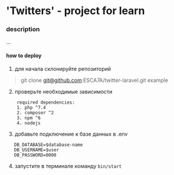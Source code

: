 # 'Twitters' - project for learn

### description
...

####  how to deploy

1. для начала склонируйте репозиторий
> git clone git@github.com:ESCA7A/twitter-laravel.git example
2. проверьте необходимые зависимости
```
    required dependencies:
    1. php ^7.4
    2. composer ^2
    3. npm ^6
    4. nodejs
```
3. добавьте подключение к базе данных в .env
```
   DB_DATABASE=$database-name
   DB_USERNAME=$user
   DB_PASSWORD=0000
```
4. запустите в терминале команду `bin/start`